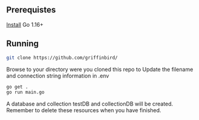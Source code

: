 ## Prerequistes

[Install](https://go.dev/doc/install) Go 1.16+

## Running
```sh
git clone https://github.com/griffinbird/
```
Browse to your directory were you cloned this repo to
Update the filename and connection string information in .env 
```sh
go get .
go run main.go
```
A database and collection testDB and collectionDB will be created. Remember to delete these resources when you have finished.
